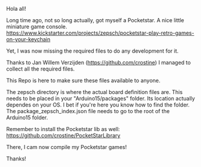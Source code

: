 Hola all!

Long time ago, not so long actually, got myself a Pocketstar. A nice little  miniature game console.
https://www.kickstarter.com/projects/zepsch/pocketstar-play-retro-games-on-your-keychain

Yet, I was now missing the required files to do any development for it.

Thanks to Jan Willem Verzijden (https://github.com/crostine) I managed to collect all the required files.

This Repo is here to make sure these files available to anyone.

The zepsch directory is where the actual board definition files are. This needs to be placed in your "Arduino15/packages" folder. Its location actually dependes on your OS. I bet if you're here you know how to find the folder.
The package_zepsch_index.json file needs to go to the root of the Arduino15 folder.

Remember to install the Pocketstar lib as well: https://github.com/crostine/PocketStarLibrary

There, I cam now compile my Pocketstar games!

Thanks!


